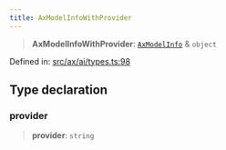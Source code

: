 ```yaml
---
title: AxModelInfoWithProvider
---
```


> **AxModelInfoWithProvider**: [`AxModelInfo`](#apidocs/typealiasaxmodelinfo) & `object`

Defined in: [src/ax/ai/types.ts:98](#apidocs/httpsgithubcomax-llmaxblob3b79ada8d723949fcd8a76c2b6f48cf69d8394f8srcaxaitypestsl98)

## Type declaration

### provider

> **provider**: `string`
